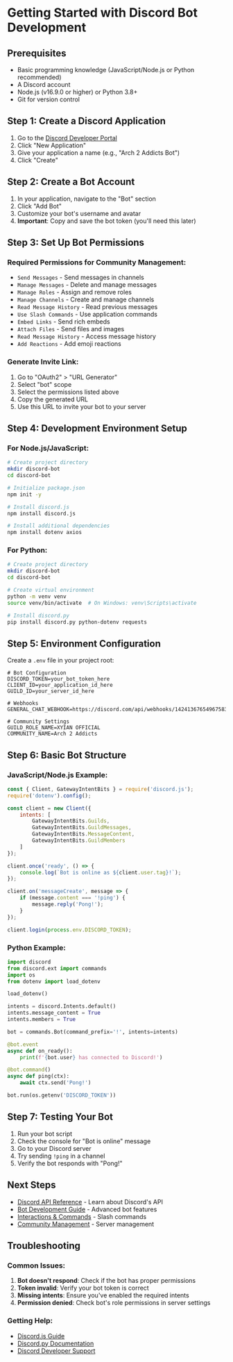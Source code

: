 # Getting Started with Discord Bot Development

## Prerequisites

- Basic programming knowledge (JavaScript/Node.js or Python recommended)
- A Discord account
- Node.js (v16.9.0 or higher) or Python 3.8+
- Git for version control

## Step 1: Create a Discord Application

1. Go to the [Discord Developer Portal](https://discord.com/developers/applications)
2. Click "New Application"
3. Give your application a name (e.g., "Arch 2 Addicts Bot")
4. Click "Create"

## Step 2: Create a Bot Account

1. In your application, navigate to the "Bot" section
2. Click "Add Bot"
3. Customize your bot's username and avatar
4. **Important**: Copy and save the bot token (you'll need this later)

## Step 3: Set Up Bot Permissions

### Required Permissions for Community Management:
- `Send Messages` - Send messages in channels
- `Manage Messages` - Delete and manage messages
- `Manage Roles` - Assign and remove roles
- `Manage Channels` - Create and manage channels
- `Read Message History` - Read previous messages
- `Use Slash Commands` - Use application commands
- `Embed Links` - Send rich embeds
- `Attach Files` - Send files and images
- `Read Message History` - Access message history
- `Add Reactions` - Add emoji reactions

### Generate Invite Link:
1. Go to "OAuth2" > "URL Generator"
2. Select "bot" scope
3. Select the permissions listed above
4. Copy the generated URL
5. Use this URL to invite your bot to your server

## Step 4: Development Environment Setup

### For Node.js/JavaScript:

```bash
# Create project directory
mkdir discord-bot
cd discord-bot

# Initialize package.json
npm init -y

# Install discord.js
npm install discord.js

# Install additional dependencies
npm install dotenv axios
```

### For Python:

```bash
# Create project directory
mkdir discord-bot
cd discord-bot

# Create virtual environment
python -m venv venv
source venv/bin/activate  # On Windows: venv\Scripts\activate

# Install discord.py
pip install discord.py python-dotenv requests
```

## Step 5: Environment Configuration

Create a `.env` file in your project root:

```env
# Bot Configuration
DISCORD_TOKEN=your_bot_token_here
CLIENT_ID=your_application_id_here
GUILD_ID=your_server_id_here

# Webhooks
GENERAL_CHAT_WEBHOOK=https://discord.com/api/webhooks/1424136765496758335/w_7dLPXq6KO2Lim9mN0kSVNmCO_1io7E83bc2iUProg9cB5vxmoGQOJidntrLA86CVo3

# Community Settings
GUILD_ROLE_NAME=XYIAN OFFICIAL
COMMUNITY_NAME=Arch 2 Addicts
```

## Step 6: Basic Bot Structure

### JavaScript/Node.js Example:

```javascript
const { Client, GatewayIntentBits } = require('discord.js');
require('dotenv').config();

const client = new Client({
    intents: [
        GatewayIntentBits.Guilds,
        GatewayIntentBits.GuildMessages,
        GatewayIntentBits.MessageContent,
        GatewayIntentBits.GuildMembers
    ]
});

client.once('ready', () => {
    console.log(`Bot is online as ${client.user.tag}!`);
});

client.on('messageCreate', message => {
    if (message.content === '!ping') {
        message.reply('Pong!');
    }
});

client.login(process.env.DISCORD_TOKEN);
```

### Python Example:

```python
import discord
from discord.ext import commands
import os
from dotenv import load_dotenv

load_dotenv()

intents = discord.Intents.default()
intents.message_content = True
intents.members = True

bot = commands.Bot(command_prefix='!', intents=intents)

@bot.event
async def on_ready():
    print(f'{bot.user} has connected to Discord!')

@bot.command()
async def ping(ctx):
    await ctx.send('Pong!')

bot.run(os.getenv('DISCORD_TOKEN'))
```

## Step 7: Testing Your Bot

1. Run your bot script
2. Check the console for "Bot is online" message
3. Go to your Discord server
4. Try sending `!ping` in a channel
5. Verify the bot responds with "Pong!"

## Next Steps

- [Discord API Reference](./discord-api.md) - Learn about Discord's API
- [Bot Development Guide](./bot-development.md) - Advanced bot features
- [Interactions & Commands](./interactions-commands.md) - Slash commands
- [Community Management](./community-management.md) - Server management

## Troubleshooting

### Common Issues:

1. **Bot doesn't respond**: Check if the bot has proper permissions
2. **Token invalid**: Verify your bot token is correct
3. **Missing intents**: Ensure you've enabled the required intents
4. **Permission denied**: Check bot's role permissions in server settings

### Getting Help:

- [Discord.js Guide](https://discordjs.guide/)
- [Discord.py Documentation](https://discordpy.readthedocs.io/)
- [Discord Developer Support](https://discord.gg/discord-developers)
